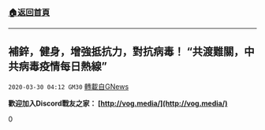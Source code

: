 ###  [:house:返回首頁](https://github.com/ourhimalayas/txt)
---

## 補鋅，健身，增強抵抗力，對抗病毒！ “共渡難關，中共病毒疫情每日熱線”
`2020-03-30 04:12 GM30` [轉載自GNews](https://gnews.org/zh-hant/157004/)

**歡迎加入Discord戰友之家： [http://vog.media/](http://vog.media/)**

0
